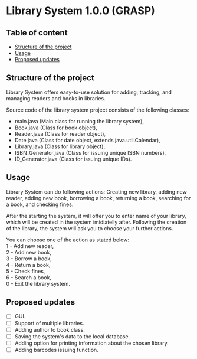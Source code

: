 # Library System 1.0.0 (GRASP)
  
## Table of content  
* [Structure of the project](#Structure-of-the-project)
* [Usage](#Usage)
* [Proposed updates](#Proposed-updates)
  
## Structure of the project
Library System offers easy-to-use solution for adding, tracking, and managing readers and books in libraries.   
  
Source code of the library system project consists of the following classes:   
- main.java (Main class for running the library system),  
- Book.java (Class for book object),  
- Reader.java (Class for reader object),  
- Date.java (Class for date object, extends java.util.Calendar),  
- Library.java (Class for library object),  
- ISBN_Generator.java (Class for issuing unique ISBN numbers),  
- ID_Generator.java (Class for issuing unique IDs).  
  
## Usage  
Library System can do following actions: Creating new library, adding new reader, adding new book, borrowing a book, returning a book, searching for a book, and checking fines.  
  
After the starting the system, it will offer you to enter name of your library, which will be created in the system imidiatelly after. Following the creation of the library, the system will ask you to choose your further actions.  
  
You can choose one of the action as stated below:  
1 - Add new reader,  
2 - Add new book,  
3 - Borrow a book,  
4 - Return a book,  
5 - Check fines,  
6 - Search a book,  
0 - Exit the library system.  
  
## Proposed updates  
- [ ] GUI.
- [ ] Support of multiple libraries.
- [ ] Adding author to book class.
- [ ] Saving the system's data to the local database.
- [ ] Adding option for printing information about the chosen library.
- [ ] Adding barcodes issuing function.
